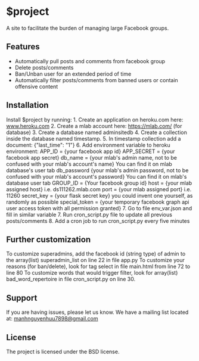 
$project
========

A site to facilitate the burden of managing large Facebook groups.  

Features
--------
- Automatically pull posts and comments from facebook group  
- Delete posts/comments
- Ban/Unban user for an extended period of time
- Automatically filter posts/comments from banned users or contain offensive content

Installation
------------

Install $project by running:
	1. Create an application on heroku.com here: www.heroku.com
	2. Create a mlab account here: https://mlab.com/ (for database)
	3. Create a database named adminsitedb
	4. Create a collection inside the database named timestamp.
	5. In timestamp collection add a document: {"last_time": "1"}
	6. Add environment variable to heroku environment:
		APP_ID = {your facebook app id} 
		APP_SECRET = {your facebook app secret}
		db_name = {your mlab's admin name, not to be confused with your mlab's account's name} You can find it on mlab database's user tab 
		db_password {your mlab's admin password, not to be confused with your mlab's account's password} You can find it on mlab's database user tab 
		GROUP_ID = {Your facebook group id}
		host = {your mlab assigned host} i.e. ds111262.mlab.com 
		port = {your mlab assigned port} i.e. 11260
		secret_key = {your flask secret key} you could invent one yourself, as randomly as possible
		special_token = {your temporary facebook graph api user access token with all permission granted}
	7. Go to file env_var.json and fill in similar variable
	7. Run cron_script.py file to update all previous posts/comments
	8. Add a cron job to run cron_script.py every five minutes

Further customization
------------
To customize superadmins, add the facebook id (string type) of admin to the array(list) superadmin_list on line 22 in file app.py
To customize your reasons (for ban/delete), look for tag select in file main.html from line 72 to line 80 
To customize words that would trigger filter, look for array(list) bad_word_repertoire in file cron_script.py on line 30.

Support
-------

If you are having issues, please let us know.
We have a mailing list located at: manhnguyenhuu7898@gmail.com

License
-------

The project is licensed under the BSD license.


